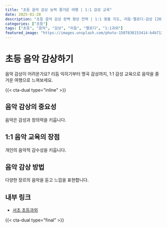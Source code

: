 ```yaml
---
title: "초등 음악 감상 능력 즐거운 여행 | 1:1 감성 교육"
date: 2025-01-28
description: "초등 음악 감상 완벽 향상 전략 | 1:1 맞춤 지도, 리듬·멜로디·감상 [2025년]"
categories: ["초등"]
tags: ["초등", "음악", "감상", "리듬", "멜로디", "1:1과외"]
featured_image: "https://images.unsplash.com/photo-1507838153414-b4b713384a76?w=1200&h=630&fit=crop"
---
```


# 초등 음악 감상하기

음악 감상이 어려운가요? 리듬 익히기부터 명곡 감상까지, 1:1 감성 교육으로 음악을 즐거운 여행으로 느껴보세요.

{{< cta-dual type="inline" >}}

## 음악 감상의 중요성

음악은 감성과 창의력을 키웁니다.

## 1:1 음악 교육의 장점

개인의 음악적 감수성을 키웁니다.

## 음악 감상 방법

다양한 장르의 음악을 듣고 느낌을 표현합니다.

## 내부 링크
- [서초 초등과외](../../local/seocho-elementary/)

{{< cta-dual type="final" >}}
